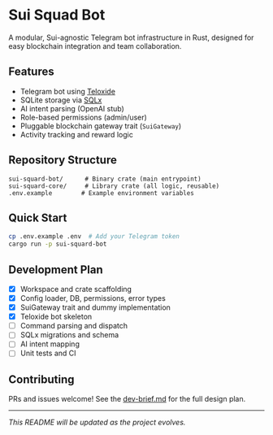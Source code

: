 # Sui Squad Bot

A modular, Sui-agnostic Telegram bot infrastructure in Rust, designed for easy blockchain integration and team collaboration.

## Features
- Telegram bot using [Teloxide](https://github.com/teloxide/teloxide)
- SQLite storage via [SQLx](https://github.com/launchbadge/sqlx)
- AI intent parsing (OpenAI stub)
- Role-based permissions (admin/user)
- Pluggable blockchain gateway trait (`SuiGateway`)
- Activity tracking and reward logic

## Repository Structure
```
sui-squard-bot/      # Binary crate (main entrypoint)
sui-squard-core/     # Library crate (all logic, reusable)
.env.example        # Example environment variables
```

## Quick Start
```bash
cp .env.example .env  # Add your Telegram token
cargo run -p sui-squard-bot
```

## Development Plan
- [x] Workspace and crate scaffolding
- [x] Config loader, DB, permissions, error types
- [x] SuiGateway trait and dummy implementation
- [x] Teloxide bot skeleton
- [ ] Command parsing and dispatch
- [ ] SQLx migrations and schema
- [ ] AI intent mapping
- [ ] Unit tests and CI

## Contributing
PRs and issues welcome! See the [dev-brief.md](./dev-brief.md) for the full design plan.

---

_This README will be updated as the project evolves._ 